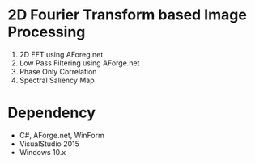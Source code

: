 # 2D Fourier Transform based Image Processing
1. 2D FFT using AForeg.net
2. Low Pass Filtering using AForge.net
3. Phase Only Correlation
4. Spectral Saliency Map

# Dependency
- C#, AForge.net, WinForm
- VisualStudio 2015
- Windows 10.x



